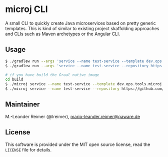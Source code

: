 # microj CLI

A small CLI to quickly create Java microservices based on pretty generic templates.
This is kind of similar to existing project skaffolding approaches and CLIs such as
Maven archetypes or the Angular CLI.

## Usage

```bash
$ ./gradlew run --args 'service --name test-service --template dev.ops.tools.microj:microj-jakartaee8-payara5:1.4@zip --overwrite'
$ ./gradlew run --args 'service --name test-service --repository https://github.com/lreimer/microj-jakartaee8-payara5.git --overwrite' 

# if you have build the Graal native image
cd build
$ ./microj service --name test-service --template dev.ops.tools.microj:microj-jakartaee8-payara5:1.4@zip --overwrite
$ ./microj service --name test-service --repository https://github.com/lreimer/microj-jakartaee8-payara5.git --overwrite
```

## Maintainer

M.-Leander Reimer (@lreimer), <mario-leander.reimer@qaware.de>

## License

This software is provided under the MIT open source license, read the `LICENSE`
file for details.
